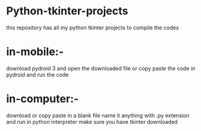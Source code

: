 # Python-tkinter-projects
this repository has all my python tkinter projects
to compile the codes

# in-mobile:-
download pydroid 3 and open the downloaded file or copy paste the code in pydroid and run the code

# in-computer:-
download or copy paste in a blank file name it anything with .py extension and run in python interpreter make sure you have tkinter downloaded
